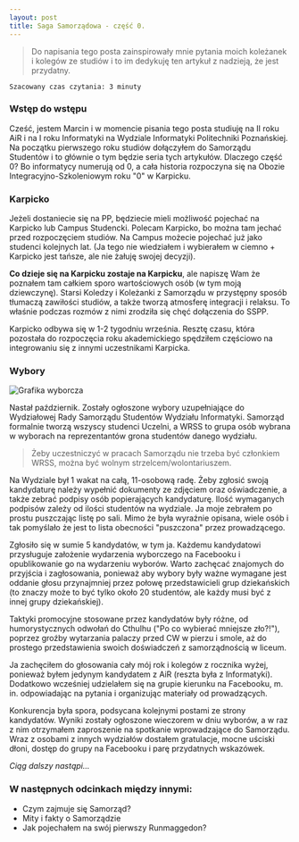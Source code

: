 ```yaml
---
layout: post
title: Saga Samorządowa - część 0.
---
```


> Do napisania tego posta zainspirowały mnie pytania moich koleżanek i
kolegów ze studiów i to im dedykuję ten artykuł z nadzieją, że jest przydatny.


`Szacowany czas czytania: 3 minuty`

### Wstęp do wstępu

Cześć, jestem Marcin i w momencie pisania tego posta studiuję na II roku
AiR i na I roku Informatyki na Wydziale Informatyki Politechniki Poznańskiej.
Na początku pierwszego roku studiów dołączyłem do Samorządu Studentów i
to głównie o tym będzie seria tych artykułów. Dlaczego część 0?
Bo informatycy numerują od 0, a cała historia rozpoczyna się na Obozie
Integracyjno-Szkoleniowym roku "0" w Karpicku.


### Karpicko

Jeżeli dostaniecie się na PP, będziecie mieli możliwość pojechać na
Karpicko lub Campus Studencki. Polecam Karpicko, bo można tam jechać
przed rozpoczęciem studiów. Na Campus możecie pojechać już jako studenci
kolejnych lat. (Ja tego nie wiedziałem i wybierałem w ciemno + Karpicko
jest tańsze, ale nie żałuję swojej decyzji).

**Co dzieje się na Karpicku zostaje na Karpicku**, ale napiszę Wam że
poznałem tam całkiem sporo wartościowych osób (w tym moją dziewczynę).
Starsi Koledzy i Koleżanki z Samorządu w przystępny sposób tłumaczą
zawiłości studiów, a także tworzą atmosferę integracji i relaksu.
To właśnie podczas rozmów z nimi zrodziła się chęć dołączenia do SSPP.

Karpicko odbywa się w 1-2 tygodniu września. Resztę czasu, która pozostała
do rozpoczęcia roku akademickiego spędziłem częściowo na integrowaniu
się z innymi uczestnikami Karpicka.

### Wybory

![Grafika wyborcza](/blog/images/wybory.jpg)

Nastał październik. Zostały ogłoszone wybory uzupełniające do Wydziałowej
Rady Samorządu Studentów Wydziału Informatyki. Samorząd formalnie tworzą
wszyscy studenci Uczelni, a WRSS to grupa osób wybrana w wyborach na
reprezentantów grona studentów danego wydziału.

> Żeby uczestniczyć w pracach Samorządu nie trzeba być członkiem WRSS,
można być wolnym strzelcem/wolontariuszem.

Na Wydziale był 1 wakat na całą, 11-osobową radę. Żeby zgłosić swoją
kandydaturę należy wypełnić dokumenty ze zdjęciem oraz oświadczenie,
a także zebrać podpisy osób popierających kandydaturę. Ilość wymaganych
podpisów zależy od ilości studentów na wydziale. Ja moje zebrałem po
prostu puszczając listę po sali. Mimo że była wyraźnie opisana, wiele
osób i tak pomyślało że jest to lista obecności "puszczona" przez prowadzącego.


Zgłosiło się w sumie 5 kandydatów, w tym ja. Każdemu kandydatowi przysługuje
założenie wydarzenia wyborczego na Facebooku i opublikowanie go na wydarzeniu
wyborów. Warto zachęcać znajomych do przyjścia i zagłosowania, ponieważ aby
wybory były ważne wymagane jest oddanie głosu przynajmniej przez połowę
przedstawicieli grup dziekańskich (to znaczy może to być tylko około 20
studentów, ale każdy musi być z innej grupy dziekańskiej).

Taktyki promocyjne stosowane przez kandydatów były różne, od humorystycznych
odwołań do Cthulhu ("Po co wybierać mniejsze zło?!"), poprzez groźby wytarzania
palaczy przed CW w pierzu i smole, aż do prostego przedstawienia swoich
doświadczeń z samorządnością w liceum.

Ja zachęciłem do głosowania cały mój rok i kolegów z rocznika wyżej,
ponieważ byłem jedynym kandydatem z AiR (reszta była z Informatyki).
Dodatkowo wcześniej udzielałem się na grupie kierunku na Facebooku,
m. in. odpowiadając na pytania i organizując materiały od prowadzących.

Konkurencja była spora, podsycana kolejnymi postami ze strony kandydatów.
Wyniki zostały ogłoszone wieczorem w dniu wyborów, a w raz z nim otrzymałem
zaproszenie na spotkanie wprowadzające do Samorządu. Wraz z osobami z
innych wydziałów dostałem gratulacje, mocne uściski dłoni, dostęp do
grupy na Facebooku i parę przydatnych wskazówek.

_Ciąg dalszy nastąpi..._

### W następnych odcinkach między innymi:

- Czym zajmuje się Samorząd?
- Mity i fakty o Samorządzie
- Jak pojechałem na swój pierwszy Runmaggedon?
